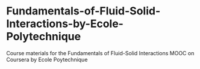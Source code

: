 # Fundamentals-of-Fluid-Solid-Interactions-by-Ecole-Polytechnique
Course materials for the Fundamentals of Fluid-Solid Interactions MOOC on Coursera by Ecole Poytechnique
